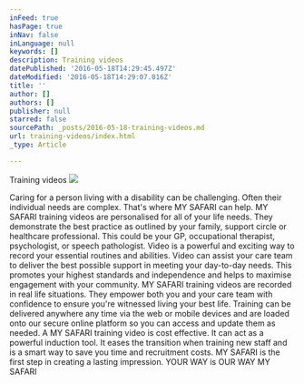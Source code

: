 ```yaml
---
inFeed: true
hasPage: true
inNav: false
inLanguage: null
keywords: []
description: Training videos
datePublished: '2016-05-18T14:29:45.497Z'
dateModified: '2016-05-18T14:29:07.016Z'
title: ''
author: []
authors: []
publisher: null
starred: false
sourcePath: _posts/2016-05-18-training-videos.md
url: training-videos/index.html
_type: Article

---
```

Training videos
![](https://the-grid-user-content.s3-us-west-2.amazonaws.com/212dd1b5-381f-4d6b-85a1-da17354ae05a.jpg)

Caring for a person living with a disability can be challenging. Often their individual needs are complex. That's where MY SAFARI can help. MY SAFARI training videos are personalised for all of your life needs. They demonstrate the best practice as outlined by your family, support circle or healthcare professional. This could be your GP, occupational therapist, psychologist, or speech pathologist. Video is a powerful and exciting way to record your essential routines and abilities. Video can assist your care team to deliver the best possible support in meeting your day-to-day needs. This promotes your highest standards and independence and helps to maximise engagement with your community. MY SAFARI training videos are recorded in real life situations. They empower both you and your care team with confidence to ensure you're witnessed living your best life. Training can be delivered anywhere any time via the web or mobile devices and are loaded onto our secure online platform so you can access and update them as needed. A MY SAFARI training video is cost effective. It can act as a powerful induction tool. It eases the transition when training new staff and is a smart way to save you time and recruitment costs. MY SAFARI is the first step in creating a lasting impression. YOUR WAY is OUR WAY MY SAFARI